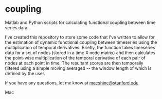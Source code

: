 coupling
========

Matlab and Python scripts for calculating functional coupling between time series data.


I've created this repository to store some code that I've written to allow for the estimation of dynamic functional coupling between timeseries using the multiplication of temporal derivatives. Briefly, the function takes timeseries data for a set of nodes (stored in a time X node matrix) and then calculates the point-wise multiplication of the temporal derivative of each pair of nodes at each point in time. The resultant scores are then temporally filtered using a simple moving averaged -- the window length of which is defined by the user.

If you have any questions, let me know at macshine@stanford.edu.

Mac


